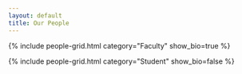 ```yaml
---
layout: default
title: Our People
---
```


{% include people-grid.html category="Faculty" show_bio=true %}

{% include people-grid.html category="Student" show_bio=false %}
